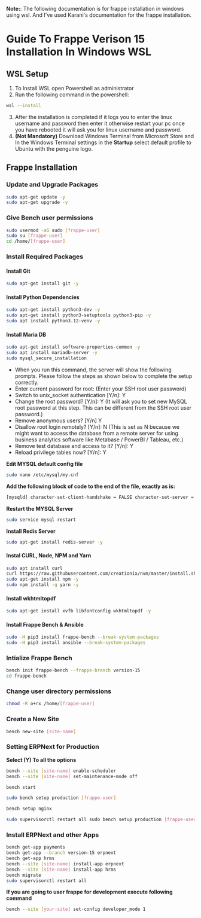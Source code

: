 **Note:**: The following documentation is for frappe installation in windows using wsl. And I've used Karani's documentation for the frappe installation.

# Guide To Frappe Verison 15 Installation In Windows WSL

## WSL Setup

1. To Install WSL open Powershell as administrator
2. Run the following command in the powershell:
```bash
wsl --install
```
3. After the installation is completed if it logs you to enter the linux username and password then enter it otherwise restart your pc once you have rebooted it will ask you for linux username and password.
4. **(Not Mandatory)** Download Windows Terminal from Microsoft Store and In the Windows Terminal settings in the **Startup** select default profile to Ubuntu with the penguine logo.

## Frappe Installation

### Update and Upgrade Packages
```bash
sudo apt-get update -y
sudo apt-get upgrade -y
```

### Give Bench user permissions
```bash
sudo usermod -aG sudo [frappe-user]
sudo su [frappe-user]
cd /home/[frappe-user]
```

### Install Required Packages

#### Install Git
```bash
sudo apt-get install git -y
```

#### Install Python Dependencies
```bash
sudo apt-get install python3-dev -y
sudo apt-get install python3-setuptools python3-pip -y
sudo apt install python3.12-venv -y
```

#### Install Maria DB
```bash
sudo apt-get install software-properties-common -y
sudo apt install mariadb-server -y
sudo mysql_secure_installation
```
- When you run this command, the server will show the following prompts. Please follow the steps as shown below to complete the setup correctly.
- Enter current password for root: (Enter your SSH root user password)
- Switch to unix_socket authentication [Y/n]: Y
- Change the root password? [Y/n]: Y (It will ask you to set new MySQL root password at this step. This can be different from the SSH root user password.)
- Remove anonymous users? [Y/n] Y
- Disallow root login remotely? [Y/n]: N (This is set as N because we might want to access the database from a remote server for using business analytics software like Metabase / PowerBI / Tableau, etc.)
- Remove test database and access to it? [Y/n]: Y
- Reload privilege tables now? [Y/n]: Y

**Edit MYSQL default config file**
```bash
sudo nano /etc/mysql/my.cnf
```

**Add the following block of code to the end of the file, exactly as is:**
```bash
[mysqld] character-set-client-handshake = FALSE character-set-server = utf8mb4 collation-server = utf8mb4_unicode_ci [mysql] default-character-set = utf8mb4
```

**Restart the MYSQL Server**
```bash
sudo service mysql restart
```

**Install Redis Server**
```bash
sudo apt-get install redis-server -y
```

#### Instal CURL, Node, NPM and Yarn
```bash
sudo apt install curl
curl https://raw.githubusercontent.com/creationix/nvm/master/install.sh | bash source ~/.profile nvm install 18
sudo apt-get install npm -y
sudo npm install -g yarn -y
```

#### Install wkhtmltopdf
```bash
sudo apt-get install xvfb libfontconfig wkhtmltopdf -y
```

#### Install Frappe Bench & Ansible
```bash
sudo -H pip3 install frappe-bench --break-system-packages
sudo -H pip3 install ansible --break-system-packages
```

### Intialize Frappe Bench
```bash
bench init frappe-bench --frappe-branch version-15
cd frappe-bench
```

### Change user directory permissions
```bash
chmod -R o+rx /home/[frappe-user]
```

### Create a New Site
```bash
bench new-site [site-name]
```

### Setting ERPNext for Production
**Select (Y) To all the options**
```bash
bench --site [site-name] enable-scheduler
bench --site [site-name] set-maintenance-mode off
```

```bash
bench start
```

```bash
sudo bench setup production [frappe-user]
```

```bash
bench setup nginx
```

```bash
sudo supervisorctl restart all sudo bench setup production [frappe-user]
```

### Install ERPNext and other Apps
``` bash
bench get-app payments
bench get-app --branch version-15 erpnext
bench get-app hrms
bench --site [site-name] install-app erpnext
bench --site [site-name] install-app hrms
bench migrate
sudo supervisorctl restart all
```

**If you are going to user frappe for development execute following command**
```bash
bench --site [your-site] set-config developer_mode 1
```
